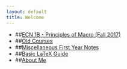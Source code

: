 ```yaml
---
layout: default
title: Welcome
---
```



* ##[ECN 1B - Principles of Macro (Fall 2017)](/courses/2017F_ECN1B/)
* ##[Old Courses](/courses/old/)
* ##[Miscellaneous First Year Notes](/mynotes/)
* ##[Basic LaTeX Guide](/misc/latex/)
* ##[About Me](/about/)
